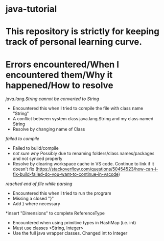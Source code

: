 # java-tutorial

# This repository is strictly for keeping track of personal learning curve.

# Errors encountered/When I encountered them/Why it happened/How to resolve

*java.lang.String cannot be converted to String*
- Encountered this when I tried to compile the file with class name "String"
- A conflict between system class java.lang.String and my class named String
- Resolve by changing name of Class

*failed to compile*
- Failed to build/compile
- *not sure why* Possibly due to renaming folders/class names/packages and not synced properly
- Resolve by clearing workspace cache in VS code. Continue to link if it doesn't fix (https://stackoverflow.com/questions/50454523/how-can-i-fix-build-failed-do-you-want-to-continue-in-vscode)

*reached end of file while parsing*
- Encountered this when I tried to run the program
- Missing a closed "}" 
- Add } where necessary

*insert "Dimensions" to complete ReferenceType
- Encountered when using primitive types in HashMap (i.e. int)
- Must use classes <String, Integer>
- Use the full java wrapper classes. Changed int to Integer